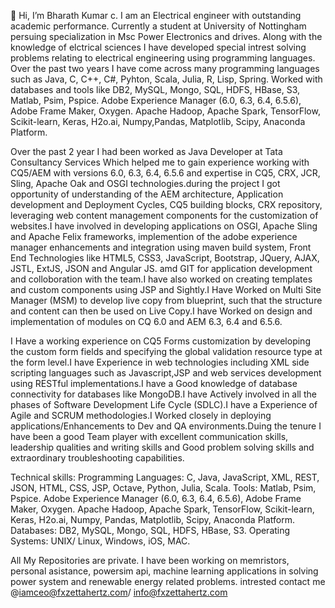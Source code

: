 👋 Hi, I’m Bharath Kumar c.
I am an Electrical engineer with outstanding academic performance. Currently a student at University of Nottingham persuing specialization  in Msc Power Electronics and drives. Along with the knowledge of elctrical sciences 
I have developed special intrest solving problems relating to electrical engineering using programming languages. Over the past two years I have come across many programming languages 
such as Java, C, C++, C#, Pyhton, Scala, Julia, R, Lisp, Spring. Worked with databases and tools like DB2, MySQL, Mongo, SQL, HDFS, HBase, S3, Matlab, Psim, Pspice. Adobe Experience Manager (6.0, 6.3, 6.4, 6.5.6), Adobe Frame
Maker, Oxygen. Apache Hadoop, Apache Spark, TensorFlow, Scikit-learn, Keras, H2o.ai, Numpy,Pandas, Matplotlib, Scipy, Anaconda Platform.

Over the past 2 year I had been worked as Java Developer at Tata Consultancy Services Which helped me to gain experience working with CQ5/AEM with versions 6.0, 6.3, 6.4, 6.5.6 and expertise in CQ5, CRX, JCR, Sling, Apache Oak
and OSGI technologies.during the project I got opportunity of understanding of the AEM architecture, Application development and Deployment Cycles, CQ5 building blocks, CRX
repository, leveraging web content management components for the customization of websites.I have involved in developing applications on OSGI, Apache Sling and Apache Felix
frameworks, implemention of the adobe experience manager enhancements and integration using maven build system, Front End Technologies like HTML5, CSS3, JavaScript, Bootstrap,
JQuery, AJAX, JSTL, ExtJS, JSON and Angular JS. amd GIT for application development and colloboration with the team.I have also worked on creating templates and custom components
using JSP and Sightly.I Have Worked on Multi Site Manager (MSM) to develop live copy from blueprint, such that the structure and content can then be used on Live Copy.I have Worked on design and implementation of modules on CQ 6.0 and AEM 6.3, 6.4 and 6.5.6.

I Have a working experience on CQ5 Forms customization by developing the custom form fields and specifying the global validation resource type at the form level.I have Experience in web technologies including XML side scripting languages such as Javascript,JSP and web services development using RESTful implementations.I have a Good knowledge of database connectivity for databases like MongoDB.I have Actively involved in all the phases of Software Development Life Cycle (SDLC).I have a Experience of Agile and SCRUM methodologies.I Worked closely in deploying applications/Enhancements to Dev and QA environments.Duing the tenure I have been a good Team player with excellent communication skills, leadership qualities and writing skills and Good problem solving skills and extraordinary troubleshooting capabilities. 

Technical skills:
Programming Languages: C, Java, JavaScript, XML, REST, JSON, HTML, CSS, JSP, Octave, Python,
Julia, Scala.
Tools: Matlab, Psim, Pspice. Adobe Experience Manager (6.0, 6.3, 6.4, 6.5.6), Adobe Frame
Maker, Oxygen. Apache Hadoop, Apache Spark, TensorFlow, Scikit-learn, Keras, H2o.ai, Numpy,
Pandas, Matplotlib, Scipy, Anaconda Platform.
Databases: DB2, MySQL, Mongo, SQL, HDFS, HBase, S3.
Operating Systems: UNIX/ Linux, Windows, iOS, MAC. 

All My Repositories are private.
I have been working on memristors, personal asistance, powersim api, machine learning applications in solving power system and renewable energy related problems.
intrested contact me @iamceo@fxzettahertz.com/ info@fxzettahertz.com
